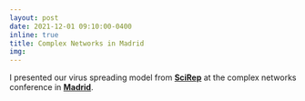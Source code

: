 ```yaml
---
layout: post
date: 2021-12-01 09:10:00-0400
inline: true
title: Complex Networks in Madrid
img:
---
```


I presented our virus spreading model from [**SciRep**](https://www.nature.com/articles/s41598-021-86704-2) at the complex networks conference in [**Madrid**](https://2021.complexnetworks.org/).
